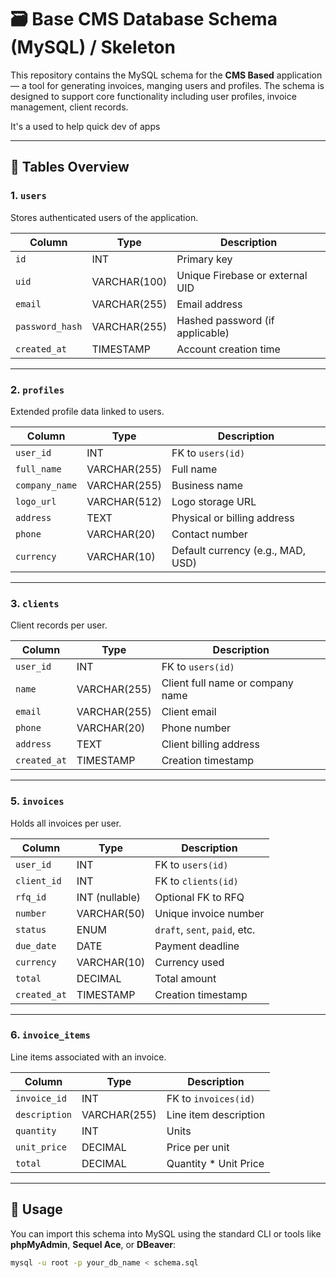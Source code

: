 # 🗃️ Base CMS Database Schema (MySQL) / Skeleton

This repository contains the MySQL schema for the **CMS Based** application — a tool for generating invoices, manging users and profiles. The schema is designed to support core functionality including user profiles, invoice management, client records.

It's a used to help quick dev of apps

---

## 📑 Tables Overview

### 1. `users`
Stores authenticated users of the application.

| Column         | Type          | Description                          |
|----------------|---------------|--------------------------------------|
| `id`           | INT           | Primary key                          |
| `uid`          | VARCHAR(100)  | Unique Firebase or external UID      |
| `email`        | VARCHAR(255)  | Email address                        |
| `password_hash`| VARCHAR(255)  | Hashed password (if applicable)      |
| `created_at`   | TIMESTAMP     | Account creation time                |

---

### 2. `profiles`
Extended profile data linked to users.

| Column         | Type           | Description                          |
|----------------|----------------|--------------------------------------|
| `user_id`      | INT            | FK to `users(id)`                    |
| `full_name`    | VARCHAR(255)   | Full name                            |
| `company_name` | VARCHAR(255)   | Business name                        |
| `logo_url`     | VARCHAR(512)   | Logo storage URL                     |
| `address`      | TEXT           | Physical or billing address          |
| `phone`        | VARCHAR(20)    | Contact number                       |
| `currency`     | VARCHAR(10)    | Default currency (e.g., MAD, USD)    |

---

### 3. `clients`
Client records per user.

| Column       | Type           | Description                          |
|--------------|----------------|--------------------------------------|
| `user_id`    | INT            | FK to `users(id)`                    |
| `name`       | VARCHAR(255)   | Client full name or company name     |
| `email`      | VARCHAR(255)   | Client email                         |
| `phone`      | VARCHAR(20)    | Phone number                         |
| `address`    | TEXT           | Client billing address               |
| `created_at` | TIMESTAMP      | Creation timestamp                   |

---

### 5. `invoices`
Holds all invoices per user.

| Column       | Type           | Description                          |
|--------------|----------------|--------------------------------------|
| `user_id`    | INT            | FK to `users(id)`                    |
| `client_id`  | INT            | FK to `clients(id)`                  |
| `rfq_id`     | INT (nullable) | Optional FK to RFQ                   |
| `number`     | VARCHAR(50)    | Unique invoice number                |
| `status`     | ENUM           | `draft`, `sent`, `paid`, etc.        |
| `due_date`   | DATE           | Payment deadline                     |
| `currency`   | VARCHAR(10)    | Currency used                        |
| `total`      | DECIMAL        | Total amount                         |
| `created_at` | TIMESTAMP      | Creation timestamp                   |

---

### 6. `invoice_items`
Line items associated with an invoice.

| Column        | Type           | Description                          |
|---------------|----------------|--------------------------------------|
| `invoice_id`  | INT            | FK to `invoices(id)`                 |
| `description` | VARCHAR(255)   | Line item description                |
| `quantity`    | INT            | Units                                |
| `unit_price`  | DECIMAL        | Price per unit                       |
| `total`       | DECIMAL        | Quantity * Unit Price                |

---

## 🧪 Usage

You can import this schema into MySQL using the standard CLI or tools like **phpMyAdmin**, **Sequel Ace**, or **DBeaver**:

```bash
mysql -u root -p your_db_name < schema.sql
